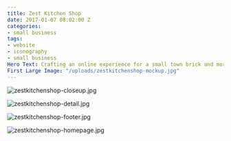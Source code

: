 ```yaml
---
title: Zest Kitchen Shop
date: 2017-01-07 08:02:00 Z
categories:
- small business
tags:
- website
- iconography
- small business
Hero Text: Crafting an online experience for a small town brick and mortar shop
First Large Image: "/uploads/zestkitchenshop-mockup.jpg"
---
```


![zestkitchenshop-closeup.jpg](/uploads/zestkitchenshop-closeup.jpg)

![zestkitchenshop-detail.jpg](/uploads/zestkitchenshop-detail.jpg)

![zestkitchenshop-footer.jpg](/uploads/zestkitchenshop-footer.jpg)

![zestkitchenshop-homepage.jpg](/uploads/zestkitchenshop-homepage.jpg)
